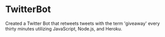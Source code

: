 # TwitterBot
Created a Twitter Bot that retweets tweets with the term 'giveaway' every thirty minutes utilizing JavaScript, Node.js, and Heroku.
